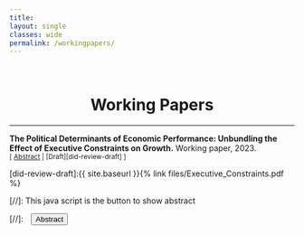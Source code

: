 ```yaml
---
title: 
layout: single
classes: wide
permalink: /workingpapers/
---
```

<br/> 

<!-- Google Tag Manager (noscript) -->
<noscript><iframe src="https://www.googletagmanager.com/ns.html?id=GTM-PNS829G"
height="0" width="0" style="display:none;visibility:hidden"></iframe></noscript>
<!-- End Google Tag Manager (noscript) -->

# <center> Working Papers </center>
- - -

**The Political Determinants of Economic Performance: Unbundling the Effect of Executive Constraints on Growth.** Working paper, 2023.
<br/>
<small>[ <a href="#/" onclick="visib('did-review')">Abstract</a> | [Draft][did-review-draft] ] </small>

<div id="did-review" style="display: none; text-align: justify; line-height: 1.2" ><small>
Most work in regime effects focuses on whether democracy matters for development. Despite the vast academic production, it remains unclear what aspects of regimes produce such an outcome. This problem arises partly because scholars use composite measures of democracy, neglecting political regimes' complex and varied nature. I unpack the democracy-growth link by examining the economic roles and effects of two forms of executive constraints. Horizontal constraints are defined as the power of the parliament to control the executive, whereas vertical constraints are the capacity of citizens to keep their rulers accountable. Using an unbalanced panel with 176 countries from 1950 to 2020, I found that a permanent transition from an autocratic to a competitive regime increases GDP per capita by 3 percent in the short run and roughly 17 percent in the long run. Contrary to the literature, having strong checks and balances does not affect growth. These patterns remain insensitive across specifications using within, GMM and IV estimators. This research provides evidence of a relevant interaction between democracy components, in which participatory broad-based inclusive institutions seem to be more relevant for development than liberal institutions. 
</small><br><br/></div>

[did-review-draft]:{{ site.baseurl }}{% link files/Executive_Constraints.pdf %}


[//]: This java script is the button to show abstract
<script>
 function visib(id) {
  var x = document.getElementById(id);
  if (x.style.display === "block") {
    x.style.display = "none";
  } else {
    x.style.display = "block";
  }
}
</script>

[//]:&emsp;<button onclick="visib('polariz')" class="btn btn--inverse btn--small">Abstract</button>
